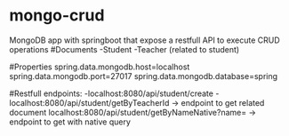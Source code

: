 # mongo-crud
MongoDB app with springboot that expose a restfull API to execute CRUD operations
#Documents
-Student
-Teacher (related to student)

#Properties
spring.data.mongodb.host=localhost
spring.data.mongodb.port=27017
spring.data.mongodb.database=spring

#Restfull endpoints:
-localhost:8080/api/student/create
-localhost:8080/api/student/getByTeacherId -> endpoint to get related document
localhost:8080/api/student/getByNameNative?name= -> endpoint to get with native query
